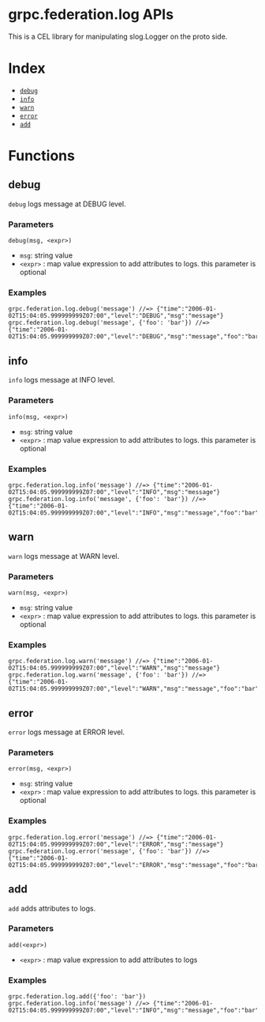 # grpc.federation.log APIs

This is a CEL library for manipulating slog.Logger on the proto side.

# Index

- [`debug`](#debug)
- [`info`](#info)
- [`warn`](#warn)
- [`error`](#error)
- [`add`](#add)

# Functions

## debug

`debug` logs message at DEBUG level.

### Parameters

`debug(msg, <expr>)`

- `msg`: string value
- `<expr>` : map value expression to add attributes to logs. this parameter is optional

### Examples

```cel
grpc.federation.log.debug('message') //=> {"time":"2006-01-02T15:04:05.999999999Z07:00","level":"DEBUG","msg":"message"}
grpc.federation.log.debug('message', {'foo': 'bar'}) //=> {"time":"2006-01-02T15:04:05.999999999Z07:00","level":"DEBUG","msg":"message","foo":"bar"}
```

## info

`info` logs message at INFO level.

### Parameters

`info(msg, <expr>)`

- `msg`: string value
- `<expr>` : map value expression to add attributes to logs. this parameter is optional

### Examples

```cel
grpc.federation.log.info('message') //=> {"time":"2006-01-02T15:04:05.999999999Z07:00","level":"INFO","msg":"message"}
grpc.federation.log.info('message', {'foo': 'bar'}) //=> {"time":"2006-01-02T15:04:05.999999999Z07:00","level":"INFO","msg":"message","foo":"bar"}
```

## warn

`warn` logs message at WARN level.

### Parameters

`warn(msg, <expr>)`

- `msg`: string value
- `<expr>` : map value expression to add attributes to logs. this parameter is optional

### Examples

```cel
grpc.federation.log.warn('message') //=> {"time":"2006-01-02T15:04:05.999999999Z07:00","level":"WARN","msg":"message"}
grpc.federation.log.warn('message', {'foo': 'bar'}) //=> {"time":"2006-01-02T15:04:05.999999999Z07:00","level":"WARN","msg":"message","foo":"bar"}
```

## error

`error` logs message at ERROR level.

### Parameters

`error(msg, <expr>)`

- `msg`: string value
- `<expr>` : map value expression to add attributes to logs. this parameter is optional

### Examples

```cel
grpc.federation.log.error('message') //=> {"time":"2006-01-02T15:04:05.999999999Z07:00","level":"ERROR","msg":"message"}
grpc.federation.log.error('message', {'foo': 'bar'}) //=> {"time":"2006-01-02T15:04:05.999999999Z07:00","level":"ERROR","msg":"message","foo":"bar"}
```

## add

`add` adds attributes to logs.

### Parameters

`add(<expr>)`

- `<expr>` : map value expression to add attributes to logs

### Examples

```cel
grpc.federation.log.add({'foo': 'bar'})
grpc.federation.log.info('message') //=> {"time":"2006-01-02T15:04:05.999999999Z07:00","level":"INFO","msg":"message","foo":"bar"}
```
